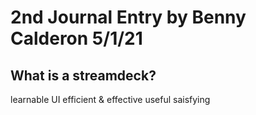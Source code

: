 # 2nd Journal Entry by Benny Calderon 5/1/21
## What is a streamdeck? 


learnable UI
efficient & effective
useful
saisfying

